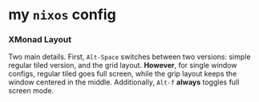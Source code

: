 # my `nixos` config

### XMonad Layout

Two main details. First, `Alt-Space` switches between two versions: simple regular tiled version, and the grid layout. **However**, for single window configs, regular tiled goes full screen, while the grip layout keeps the window centered in the middle. Additionally, `Alt-f` **always** toggles full screen mode.